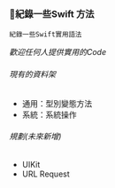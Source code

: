 ### 紀錄一些Swift 方法
`紀錄一些Swift實用語法`

*歡迎任何人提供實用的Code*

###### 現有的資料架
* 通用：型別變態方法
* 系統：系統操作

 ###### 規劃(未來新增)
- UIKit
- URL Request

